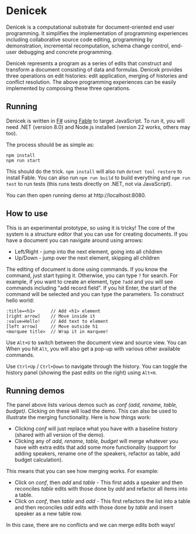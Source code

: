 # Denicek

Denicek is a computational substrate for document-oriented end user programming.
It simplifies the implementation of programming experiences including 
collaborative source code editing, programming by demonstration, incremental
recomputation, schema change control, end-user debugging and concrete programming.

Denicek represents a program as a series of edits that construct and transform a 
document consisting of data and formulas. Denicek provides three operations on edit 
histories: edit application, merging of histories and conflict resolution.
The above programming experiences can be easily implemented by composing these 
three operations.

## Running

Denicek is written in [F#](https://fsharp.org/) using [Fable](https://fable.io/)
to target JavaScript. To run it, you will need .NET (version 8.0) and Node.js 
installed (version 22 works, others may too).

The process should be as simple as:

```
npm install
npm run start
```

This should do the trick. `npm install` will also run `dotnet tool restore` to 
install Fable. You can also run `npm run build` to build everything and
`npm run test` to run tests (this runs tests directly on .NET, not via JavaScript).

You can then open running demo at http://localhost:8080.

## How to use

This is an experimental prototype, so using it is tricky! 
The core of the system is a structure editor that you can use for creating documents.
If you have a document you can navigate around using arrows:

- Left/Right - jump into the next element, going into all children
- Up/Down - jump over the next element, skipping all children

The editing of document is done using commands. If you know the command,
just start typing it. Otherwise, you can type `?` for search. For example,
if you want to create an element, type `?add` and you will see commands
including "add record field". If you hit Enter, the start of the command
will be selected and you can type the parameters. To construct hello world:

```
:title=<h1>      // Add <h1> element
[right arrow]    // Move inside it
:value=Hello!    // Add text to element
[left arrow]     // Move outside h1
<marquee title>  // Wrap it in marquee!
```

Use `Alt+U` to switch between the document view and source view. You can
When you hit `Alt`, you will also get a pop-up with various other available
commands.

Use `Ctrl+Up` / `Ctrl+Down` to navigate through the history. You can toggle
the history panel (showing the past edits on the right) using `Alt+H`.

## Running demos

The panel above lists various demos such as _conf (add, rename, table, budget)_.
Clicking on these will load the demo. This can also be used to illustrate the 
merging functionality. Here is how things work:

- Clicking _conf_ will just replace what you have with a baseline history
  (shared with all version of the demo).
- Clicking any of _add, rename, table, budget_ will merge whatever you have
  with extra edits that add some more functionality (support for adding speakers,
  rename one of the speakers, refactor as table, add budget calculation).

This means that you can see how merging works. For example:

- Click on _conf_, then _add_ and _table_ - This first adds a speaker and then
  reconciles _table_ edits with those done by _add_ and refactor all items
  into a table.
- Click on _conf_, then _table_ and _add_ - This first refactors the list into
  a table and then reconciles _add_ edits with those done by _table_ and insert
  speaker as a new table row.

In this case, there are no conflicts and we can merge edits both ways!




